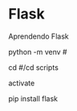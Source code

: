 # Flask
Aprendendo Flask


python -m venv #<nome da venv>

cd #<nome da venv>/cd scripts

activate

pip install flask
